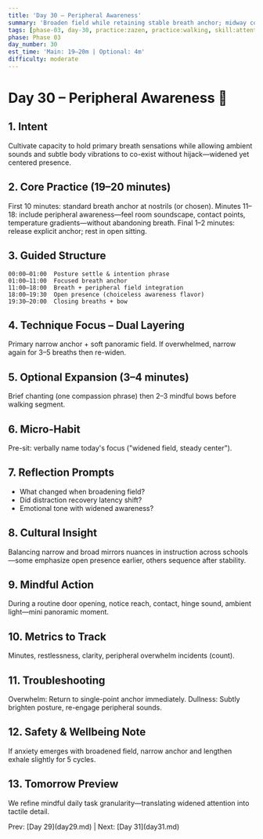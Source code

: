 ```yaml
---
title: 'Day 30 – Peripheral Awareness'
summary: 'Broaden field while retaining stable breath anchor; midway consolidation of Phase 03.'
tags: [phase-03, day-30, practice:zazen, practice:walking, skill:attention]
phase: Phase 03
day_number: 30
est_time: 'Main: 19–20m | Optional: 4m'
difficulty: moderate
---
```


# Day 30 – Peripheral Awareness :ocean:

## 1. Intent

Cultivate capacity to hold primary breath sensations while allowing ambient sounds and subtle body vibrations to co-exist without hijack—widened yet centered presence.

## 2. Core Practice (19–20 minutes)

First 10 minutes: standard breath anchor at nostrils (or chosen). Minutes 11–18: include peripheral awareness—feel room soundscape, contact points, temperature gradients—without abandoning breath. Final 1–2 minutes: release explicit anchor; rest in open sitting.

## 3. Guided Structure

```text
00:00–01:00  Posture settle & intention phrase
01:00–11:00  Focused breath anchor
11:00–18:00  Breath + peripheral field integration
18:00–19:30  Open presence (choiceless awareness flavor)
19:30–20:00  Closing breaths + bow
```

## 4. Technique Focus – Dual Layering

Primary narrow anchor + soft panoramic field. If overwhelmed, narrow again for 3–5 breaths then re-widen.

## 5. Optional Expansion (3–4 minutes)

Brief chanting (one compassion phrase) then 2–3 mindful bows before walking segment.

## 6. Micro-Habit

Pre-sit: verbally name today's focus ("widened field, steady center").

## 7. Reflection Prompts

-   What changed when broadening field?
-   Did distraction recovery latency shift?
-   Emotional tone with widened awareness?

## 8. Cultural Insight

Balancing narrow and broad mirrors nuances in instruction across schools—some emphasize open presence earlier, others sequence after stability.

## 9. Mindful Action

During a routine door opening, notice reach, contact, hinge sound, ambient light—mini panoramic moment.

## 10. Metrics to Track

Minutes, restlessness, clarity, peripheral overwhelm incidents (count).

## 11. Troubleshooting

Overwhelm: Return to single-point anchor immediately. Dullness: Subtly brighten posture, re-engage peripheral sounds.

## 12. Safety & Wellbeing Note

If anxiety emerges with broadened field, narrow anchor and lengthen exhale slightly for 5 cycles.

## 13. Tomorrow Preview

We refine mindful daily task granularity—translating widened attention into tactile detail.

<div class="day-nav">Prev: [Day 29](day29.md) | Next: [Day 31](day31.md)</div>
